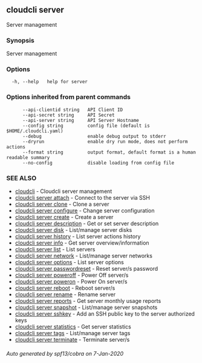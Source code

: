 ## cloudcli server

Server management

### Synopsis

Server management

### Options

```
  -h, --help   help for server
```

### Options inherited from parent commands

```
      --api-clientid string   API Client ID
      --api-secret string     API Secret
      --api-server string     API Server Hostname
      --config string         config file (default is $HOME/.cloudcli.yaml)
      --debug                 enable debug output to stderr
      --dryrun                enable dry run mode, does not perform actions
      --format string         output format, default format is a human readable summary
      --no-config             disable loading from config file
```

### SEE ALSO

* [cloudcli](cloudcli.md)	 - Cloudcli server management
* [cloudcli server attach](cloudcli_server_attach.md)	 - Connect to the server via SSH
* [cloudcli server clone](cloudcli_server_clone.md)	 - Clone a server
* [cloudcli server configure](cloudcli_server_configure.md)	 - Change server configuration
* [cloudcli server create](cloudcli_server_create.md)	 - Create a server
* [cloudcli server description](cloudcli_server_description.md)	 - Get or set server description
* [cloudcli server disk](cloudcli_server_disk.md)	 - List/manage server disks
* [cloudcli server history](cloudcli_server_history.md)	 - List server actions history
* [cloudcli server info](cloudcli_server_info.md)	 - Get server overview/information
* [cloudcli server list](cloudcli_server_list.md)	 - List servers
* [cloudcli server network](cloudcli_server_network.md)	 - List/manage server networks
* [cloudcli server options](cloudcli_server_options.md)	 - List server options
* [cloudcli server passwordreset](cloudcli_server_passwordreset.md)	 - Reset server/s password
* [cloudcli server poweroff](cloudcli_server_poweroff.md)	 - Power Off server/s
* [cloudcli server poweron](cloudcli_server_poweron.md)	 - Power On server/s
* [cloudcli server reboot](cloudcli_server_reboot.md)	 - Reboot server/s
* [cloudcli server rename](cloudcli_server_rename.md)	 - Rename server
* [cloudcli server reports](cloudcli_server_reports.md)	 - Get server monthly usage reports
* [cloudcli server snapshot](cloudcli_server_snapshot.md)	 - List/manage server snapshots
* [cloudcli server sshkey](cloudcli_server_sshkey.md)	 - Add an SSH public key to the server authorized keys
* [cloudcli server statistics](cloudcli_server_statistics.md)	 - Get server statistics
* [cloudcli server tags](cloudcli_server_tags.md)	 - List/manage server tags
* [cloudcli server terminate](cloudcli_server_terminate.md)	 - Terminate server/s

###### Auto generated by spf13/cobra on 7-Jan-2020

